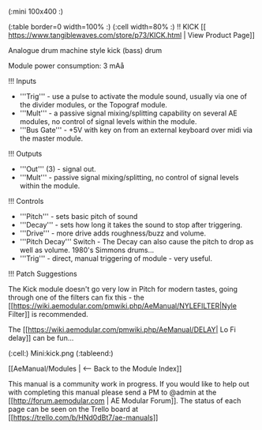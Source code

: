(:mini 100x400 :)

(:table border=0 width=100% :)
(:cell width=80% :) 
!! KICK
[[ https://www.tangiblewaves.com/store/p73/KICK.html | View Product Page]]

Analogue drum machine style kick (bass) drum

Module power consumption: 3 mAå

!!! Inputs

* '''Trig''' - use a pulse to activate the module sound, usually via  one of the divider modules, or the Topograf module.
* '''Mult''' - a passive signal mixing/splitting capability  on several AE modules, no control of signal levels within the module.
* '''Bus Gate''' - +5V with key on from an external keyboard over midi via the master module.

!!! Outputs

* '''Out''' (3) - signal out.
* '''Mult''' -  passive signal mixing/splitting, no control of signal levels within the module.

!!! Controls

* '''Pitch''' - sets basic pitch of sound
* '''Decay''' - sets how long it takes the sound to stop after triggering.
* '''Drive''' - more drive adds roughness/buzz and volume.
* '''Pitch Decay''' Switch - The Decay can also cause the pitch to drop as well as volume. 1980's Simmons drums... 
* '''Trig''' - direct, manual triggering of module - very useful.

!!! Patch Suggestions

The Kick module doesn't go very low in Pitch for modern tastes, going through one of the filters can fix this - the [[https://wiki.aemodular.com/pmwiki.php/AeManual/NYLEFILTER|Nyle Filter]] is recommended.

The [[https://wiki.aemodular.com/pmwiki.php/AeManual/DELAY| Lo Fi delay]] can be fun... 

(:cell:) Mini:kick.png
(:tableend:)

[[AeManual/Modules | <-- Back to the Module Index]]

This manual is a community work in progress. If you would like to help out with completing this manual please send a PM to @admin at the [[http://forum.aemodular.com | AE Modular Forum]].  The status of each page can be seen on the Trello board at [[https://trello.com/b/HNd0dBt7/ae-manuals]]